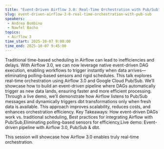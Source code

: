 ```yaml
---
title: "Event-Driven Airflow 3.0: Real-Time Orchestration with Pub/Sub"
slug: event-driven-airflow-3-0-real-time-orchestration-with-pub-sub
speakers:
 - Andrea Bombino
 - Nawfel Bacha
topics:
 - Airflow 3
time_start: 2025-10-07 9:00:00
time_end: 2025-10-07 9:45:00
---
```


Traditional time-based scheduling in Airflow can lead to inefficiencies and delays. With Airflow 3.0, we can now leverage native event-driven DAG execution, enabling workflows to trigger instantly when data arrives—eliminating polling-based sensors and rigid schedules.
This talk explores real-time orchestration using Airflow 3.0 and Google Cloud Pub/Sub. We’ll showcase how to build an event-driven pipeline where DAGs automatically trigger as new data lands, ensuring faster and more efficient processing.
Through a live demo, we’ll demonstrate how Airflow listens to Pub/Sub messages and dynamically triggers dbt transformations only when fresh data is available. This approach improves scalability, reduces costs, and enhances orchestration efficiency.
Key Takeaways:  How event-driven DAGs work vs. traditional scheduling, Best practices for integrating Airflow with Pub/Sub,Eliminating polling-based sensors for efficiency,Live demo: Event-driven pipeline with Airflow 3.0, Pub/Sub & dbt.

This session will showcase how Airflow 3.0 enables truly real-time orchestration.